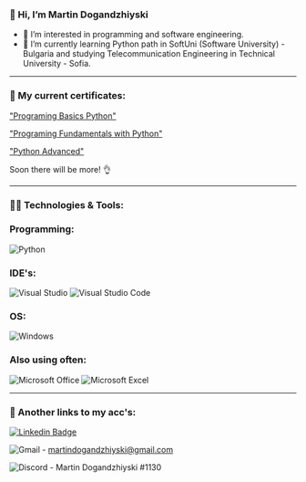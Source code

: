 ### 👋 Hi, I’m Martin Dogandzhiyski
- 👀 I’m interested in programming and software engineering.
- 🌱 I’m currently learning Python path in SoftUni (Software University) - Bulgaria and studying Telecommunication Engineering in Technical University - Sofia.

____________________________________________________________________________________________________

### 📖 My current certificates:

["Programing Basics Python"](https://softuni.bg/certificates/details/121362/29d6dece)

["Programing Fundamentals with Python"](https://softuni.bg/certificates/details/129032/d96f87a9)

["Python Advanced"](https://softuni.bg/certificates/details/135986/1330bd05)

Soon there will be more! 👌

____________________________________________________________________________________________________

### 👨‍💻 Technologies & Tools:


### Programming:
![Python](https://img.shields.io/badge/Python-%23239120.svg?style=for-the-badge&logo=Python&logoColor=white)

### IDE's:
  ![Visual Studio](https://img.shields.io/badge/Pycharm-5C2D91.svg?style=for-the-badge&logo=Pycharm&logoColor=white)
  ![Visual Studio Code](https://img.shields.io/badge/Pycharm%20Proffesional-0078d7.svg?style=for-the-badge&logo=Pycharm&logoColor=white)

### OS:
  ![Windows](https://img.shields.io/badge/Windows-0078D6?style=for-the-badge&logo=windows&logoColor=white)

### Also using often:
  ![Microsoft Office](https://img.shields.io/badge/Microsoft_Office-D83B01?style=for-the-badge&logo=microsoft-office&logoColor=white)
  ![Microsoft Excel](https://img.shields.io/badge/Microsoft_Excel-D83B01?style=for-the-badge&logo=microsoft-excel&logoColor=white)
  
____________________________________________________________________________________________________

### 🔗 Another links to my acc's:
[![Linkedin Badge](https://img.shields.io/badge/-LinkedIn-0e76a8?style=flat-square&logo=Linkedin&logoColor=white)](https://www.linkedin.com/in/martin-dogandzhiyski-838b6b230/)

![Gmail](https://img.shields.io/badge/Gmail-D14836?style=for-the-badge&logo=gmail&logoColor=white) - martindogandzhiyski@gmail.com

![Discord](https://img.shields.io/badge/%3CDiscord%3E-%237289DA.svg?style=for-the-badge&logo=discord&logoColor=white) - Martin Dogandzhiyski #1130

